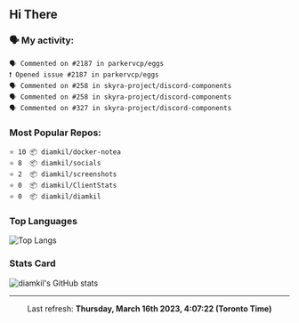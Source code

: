 ## Hi There

### 🗣 My activity:

```
🗣 Commented on #2187 in parkervcp/eggs
❗️ Opened issue #2187 in parkervcp/eggs
🗣 Commented on #258 in skyra-project/discord-components
🗣 Commented on #258 in skyra-project/discord-components
🗣 Commented on #327 in skyra-project/discord-components
```

### Most Popular Repos:

```
⭐️ 10 📦 diamkil/docker-notea
⭐️ 8  📦 diamkil/socials
⭐️ 2  📦 diamkil/screenshots
⭐️ 0  📦 diamkil/ClientStats
⭐️ 0  📦 diamkil/diamkil
```

### Top Languages

![Top Langs](https://github-readme-stats.vercel.app/api/top-langs/?username=diamkil&layout=compact&langs_count=10)

### Stats Card

![diamkil's GitHub stats](https://github-readme-stats.vercel.app/api?username=diamkil&count_private=true&show_icons=true)

---

<p align="center">
  Last refresh: 
  <b>Thursday, March 16th 2023, 4:07:22 (Toronto Time)</b>
</p>
